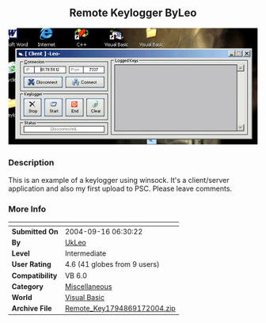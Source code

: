 ﻿<div align="center">

## Remote Keylogger ByLeo

<img src="PIC2004917144451230.gif">
</div>

### Description

This is an example of a keylogger using winsock. It's a client/server application and also my first upload to PSC. Please leave comments.
 
### More Info
 


<span>             |<span>
---                |---
**Submitted On**   |2004-09-16 06:30:22
**By**             |[UkLeo](https://github.com/Planet-Source-Code/PSCIndex/blob/master/ByAuthor/ukleo.md)
**Level**          |Intermediate
**User Rating**    |4.6 (41 globes from 9 users)
**Compatibility**  |VB 6\.0
**Category**       |[Miscellaneous](https://github.com/Planet-Source-Code/PSCIndex/blob/master/ByCategory/miscellaneous__1-1.md)
**World**          |[Visual Basic](https://github.com/Planet-Source-Code/PSCIndex/blob/master/ByWorld/visual-basic.md)
**Archive File**   |[Remote\_Key1794869172004\.zip](https://github.com/Planet-Source-Code/ukleo-remote-keylogger-byleo__1-56230/archive/master.zip)








